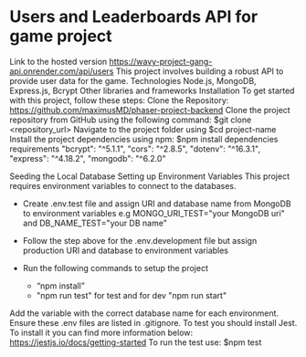 # Users and Leaderboards API for game project

 
Link to the hosted version
https://wavy-project-gang-api.onrender.com/api/users
This project involves building a robust API to provide user data for the game. 
Technologies
Node.js, MongoDB, Express.js, Bcrypt Other libraries and frameworks
Installation To get started with this project, follow these steps:
Clone the Repository:
https://github.com/maximusMD/phaser-project-backend
Clone the project repository from GitHub using the following command: 
$git clone <repository_url>
Navigate to the project folder using $cd project-name
Install the project dependencies using npm: $npm install
dependencies requirements
"bcrypt": "^5.1.1", "cors": "^2.8.5", "dotenv": "^16.3.1", "express": "^4.18.2", "mongodb": "^6.2.0"


Seeding the Local Database
Setting up Environment Variables
This project requires environment variables to connect to the databases.
- Create .env.test file and assign URI and database name from MongoDB to environment variables e.g MONGO_URI_TEST="your MongoDB uri" and DB_NAME_TEST="your DB name"

- Follow the step above for the .env.development file but assign production URI and database to environment variables

- Run the following commands to setup the project
    - “npm install”
    - "npm run test" for test and for dev "npm run start"
 
Add the variable with the correct database name for each environment. Ensure these .env files are listed in .gitignore.
To test you should install Jest. To install it you can find more information below: https://jestjs.io/docs/getting-started
To run the test use: $npm test

